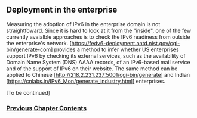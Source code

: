 ## Deployment in the enterprise

Measuring the adoption of IPv6 in the enterprise domain is not straightfoward.
Since it is hard to look at it from the "inside", one of the few currently avaialble approaches 
is to check the IPv6 readiness from outside the enterprise's network.
[https://fedv6-deployment.antd.nist.gov/cgi-bin/generate-com] provides a method to infer whether 
US enterprises support IPv6 by checking its external services, such as the availability of 
Domain Name System (DNS) AAAA records, of an IPv6-based mail service and of the support of IPv6 on
their website. The same method can be applied to Chinese [http://218.2.231.237:5001/cgi-bin/generate] and
Indian [https://cnlabs.in/IPv6_Mon/generate_industry.html] enterprises.

[To be continued]

<!-- Link lines generated automatically; do not delete -->
### [<ins>Previous</ins>](Deployment%20in%20the%20home.md) [<ins>Chapter Contents</ins>](5.%20Deployment.md)
